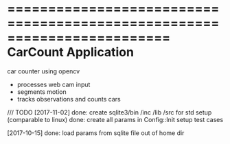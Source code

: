 ========================================================================
    CarCount Application
========================================================================
car counter using opencv
- processes web cam input
- segments motion
- tracks observations and counts cars

/// TODO
[2017-11-02]
done: create sqlite3/bin /inc /lib /src for std setup (comparable to linux)
done: create all params in Config::Init
setup test cases

[2017-10-15] 
done: load params from sqlite file out of home dir
